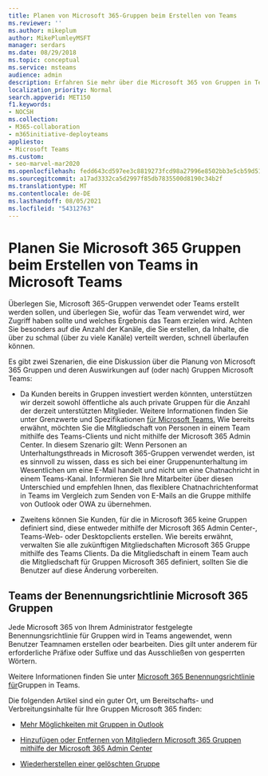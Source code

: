 ```yaml
---
title: Planen von Microsoft 365-Gruppen beim Erstellen von Teams
ms.reviewer: ''
ms.author: mikeplum
author: MikePlumleyMSFT
manager: serdars
ms.date: 08/29/2018
ms.topic: conceptual
ms.service: msteams
audience: admin
description: Erfahren Sie mehr über die Microsoft 365 von Gruppen in Teams, einschließlich der Unterschiede zwischen Gruppen & Teams Unterhaltungen und der Teams der Benennungsrichtlinie für Gruppen.
localization_priority: Normal
search.appverid: MET150
f1.keywords:
- NOCSH
ms.collection:
- M365-collaboration
- m365initiative-deployteams
appliesto:
- Microsoft Teams
ms.custom:
- seo-marvel-mar2020
ms.openlocfilehash: fedd643cd597ee3c8819273fcd98a27996e8502bb3e5cb59d51e6693a6914881
ms.sourcegitcommit: a17ad3332ca5d2997f85db7835500d8190c34b2f
ms.translationtype: MT
ms.contentlocale: de-DE
ms.lasthandoff: 08/05/2021
ms.locfileid: "54312763"
---
```

<a name="plan-for-microsoft-365-groups-when-creating-teams-in-microsoft-teams"></a>Planen Sie Microsoft 365 Gruppen beim Erstellen von Teams in Microsoft Teams
==========================================================

Überlegen Sie, Microsoft 365-Gruppen verwendet oder Teams erstellt werden sollen, und überlegen Sie, wofür das Team verwendet wird, wer Zugriff haben sollte und welches Ergebnis das Team erzielen wird. Achten Sie besonders auf die Anzahl der Kanäle, die Sie erstellen, da Inhalte, die über zu schmal (über zu viele Kanäle) verteilt werden, schnell überlaufen können.

Es gibt zwei Szenarien, die eine Diskussion über die Planung von Microsoft 365 Gruppen und deren Auswirkungen auf (oder nach) Gruppen Microsoft Teams:

-   Da Kunden bereits in Gruppen investiert werden könnten, unterstützen wir derzeit sowohl öffentliche als auch private Gruppen für die Anzahl der derzeit unterstützten Mitglieder. Weitere Informationen finden Sie unter Grenzwerte und Spezifikationen [für Microsoft Teams.](./limits-specifications-teams.md) Wie bereits erwähnt, möchten Sie die Mitgliedschaft von Personen in einem Team mithilfe des Teams-Clients und nicht mithilfe der Microsoft 365 Admin Center. In diesem Szenario gilt: Wenn Personen an Unterhaltungsthreads in Microsoft 365-Gruppen verwendet werden, ist es sinnvoll zu wissen, dass es sich bei einer Gruppenunterhaltung im Wesentlichen um eine E-Mail handelt und nicht um eine Chatnachricht in einem Teams-Kanal. Informieren Sie Ihre Mitarbeiter über diesen Unterschied und empfehlen Ihnen, das flexiblere Chatnachrichtenformat in Teams im Vergleich zum Senden von E-Mails an die Gruppe mithilfe von Outlook oder OWA zu übernehmen.

-   Zweitens können Sie Kunden, für die in Microsoft 365 keine Gruppen definiert sind, diese entweder mithilfe der Microsoft 365 Admin Center-, Teams-Web- oder Desktopclients erstellen. Wie bereits erwähnt, verwalten Sie alle zukünftigen Mitgliedschaften Microsoft 365 Gruppe mithilfe des Teams Clients. Da die Mitgliedschaft in einem Team auch die Mitgliedschaft für Gruppen Microsoft 365 definiert, sollten Sie die Benutzer auf diese Änderung vorbereiten.

## <a name="teams-respects-microsoft-365-groups-naming-policy"></a>Teams der Benennungsrichtlinie Microsoft 365 Gruppen

Jede Microsoft 365 von Ihrem Administrator festgelegte Benennungsrichtlinie für Gruppen wird in Teams angewendet, wenn Benutzer Teamnamen erstellen oder bearbeiten. Dies gilt unter anderem für erforderliche Präfixe oder Suffixe und das Ausschließen von gesperrten Wörtern.

Weitere Informationen finden Sie unter [Microsoft 365 Benennungsrichtlinie für](https://support.office.com/article/Office-365-Groups-Naming-Policy-6ceca4d3-cad1-4532-9f0f-d469dfbbb552)Gruppen in Teams.

Die folgenden Artikel sind ein guter Ort, um Bereitschafts- und Verbreitungsinhalte für Ihre Gruppen Microsoft 365 finden:

-   [Mehr Möglichkeiten mit Gruppen in Outlook](https://support.office.com/article/Get-more-with-Office-365-Groups-in-Outlook-93132800-5b11-49de-8cc2-605b6075b2b9)

-   [Hinzufügen oder Entfernen von Mitgliedern Microsoft 365 Gruppen mithilfe der Microsoft 365 Admin Center](https://support.office.com/article/Manage-Group-membership-in-the-Office-365-admin-center-e186d224-a324-4afa-8300-0e4fc0c3000a)

-   [Wiederherstellen einer gelöschten Gruppe](/microsoft-365/admin/create-groups/restore-deleted-group)
